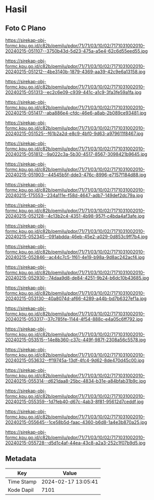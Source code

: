# Hasil

## Foto C Plano

https://sirekap-obj-formc.kpu.go.id/c82b/pemilu/pdpr/71/71/03/10/02/7171031002010-20240215-051107--3750b43d-5d23-475a-a5e4-62c6d55eed55.jpg

https://sirekap-obj-formc.kpu.go.id/c82b/pemilu/pdpr/71/71/03/10/02/7171031002010-20240215-051212--4be3140b-1879-4369-aa39-42c9e6a13158.jpg

https://sirekap-obj-formc.kpu.go.id/c82b/pemilu/pdpr/71/71/03/10/02/7171031002010-20240215-051313--ec2c6e09-c939-441c-a1c9-3fa3fe59a1fa.jpg

https://sirekap-obj-formc.kpu.go.id/c82b/pemilu/pdpr/71/71/03/10/02/7171031002010-20240215-051417--aba886e4-cfdc-46e6-a8ab-2b089ce93481.jpg

https://sirekap-obj-formc.kpu.go.id/c82b/pemilu/pdpr/71/71/03/10/02/7171031002010-20240215-051525--f61b2a2d-e8c9-4bf0-9d63-a979611f8467.jpg

https://sirekap-obj-formc.kpu.go.id/c82b/pemilu/pdpr/71/71/03/10/02/7171031002010-20240215-051812--9a022c3a-5b30-4517-8567-3098421b9645.jpg

https://sirekap-obj-formc.kpu.go.id/c82b/pemilu/pdpr/71/71/03/10/02/7171031002010-20240215-051903--44545b5f-dde3-476c-8996-e7157f184d88.jpg

https://sirekap-obj-formc.kpu.go.id/c82b/pemilu/pdpr/71/71/03/10/02/7171031002010-20240215-175553--234a111e-f58d-4647-adb7-149def2dc79a.jpg

https://sirekap-obj-formc.kpu.go.id/c82b/pemilu/pdpr/71/71/03/10/02/7171031002010-20240215-052128--4c13b2c4-4351-4b98-957f-c4bda4af3afe.jpg

https://sirekap-obj-formc.kpu.go.id/c82b/pemilu/pdpr/71/71/03/10/02/7171031002010-20240215-052345--091abdda-46eb-45e2-a029-0d853c9ff7b4.jpg

https://sirekap-obj-formc.kpu.go.id/c82b/pemilu/pdpr/71/71/03/10/02/7171031002010-20240215-052846--ac44c7c5-1f61-4e19-b98a-9d8ac242acf4.jpg

https://sirekap-obj-formc.kpu.go.id/c82b/pemilu/pdpr/71/71/03/10/02/7171031002010-20240215-052930--74daa9d8-de84-4251-9b24-b6dc10b43685.jpg

https://sirekap-obj-formc.kpu.go.id/c82b/pemilu/pdpr/71/71/03/10/02/7171031002010-20240215-053130--40a8074d-af66-4289-a44b-bd7b6327ef1a.jpg

https://sirekap-obj-formc.kpu.go.id/c82b/pemilu/pdpr/71/71/03/10/02/7171031002010-20240215-053317--37c785fe-1144-4f54-888c-e4a05c6ff792.jpg

https://sirekap-obj-formc.kpu.go.id/c82b/pemilu/pdpr/71/71/03/10/02/7171031002010-20240215-053515--14e8b360-c37c-449f-987f-2308a56c5578.jpg

https://sirekap-obj-formc.kpu.go.id/c82b/pemilu/pdpr/71/71/03/10/02/7171031002010-20240215-053632--ff19745a-13df-4fc4-9d62-8de470d45c00.jpg

https://sirekap-obj-formc.kpu.go.id/c82b/pemilu/pdpr/71/71/03/10/02/7171031002010-20240215-055314--d621daa8-25bc-4834-b31e-a84bfab31b9c.jpg

https://sirekap-obj-formc.kpu.go.id/c82b/pemilu/pdpr/71/71/03/10/02/7171031002010-20240215-055359--1d7feb40-d67c-4ab3-8f81-95612d7ceddf.jpg

https://sirekap-obj-formc.kpu.go.id/c82b/pemilu/pdpr/71/71/03/10/02/7171031002010-20240215-055645--1ce58b5d-faac-4360-b6d8-1a4e3b870a25.jpg

https://sirekap-obj-formc.kpu.go.id/c82b/pemilu/pdpr/71/71/03/10/02/7171031002010-20240215-055728--d5d1c4af-44ea-43c8-a2a3-252c1f07b9d5.jpg


## Metadata

| Key        | Value               |
| ---------- | ------------------- |
| Time Stamp | 2024-02-17 13:05:41 |
| Kode Dapil | 7101                |



